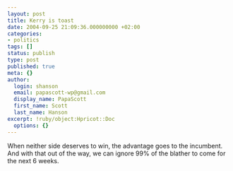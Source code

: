 ```yaml
---
layout: post
title: Kerry is toast
date: 2004-09-25 21:09:36.000000000 +02:00
categories:
- politics
tags: []
status: publish
type: post
published: true
meta: {}
author:
  login: shanson
  email: papascott-wp@gmail.com
  display_name: PapaScott
  first_name: Scott
  last_name: Hanson
excerpt: !ruby/object:Hpricot::Doc
  options: {}
---
```

<p>When neither side deserves to win, the advantage goes to the incumbent. And with that out of the way, we can ignore 99% of the blather to come for the next 6 weeks.</p>
